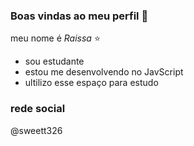 ### Boas vindas ao meu perfil 🩷

meu nome é _Raissa_ ⭐

- sou estudante 
- estou me desenvolvendo no JavScript
- ultilizo esse espaço para estudo

### rede social 

@sweett326

